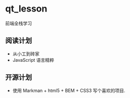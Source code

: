 # qt_lesson
前端全栈学习

## 阅读计划
- 从小工到砖家
- JavaScript 语言精粹

## 开源计划
- 使用 Markman + html5 + BEM + CSS3 写个喜欢的项目.